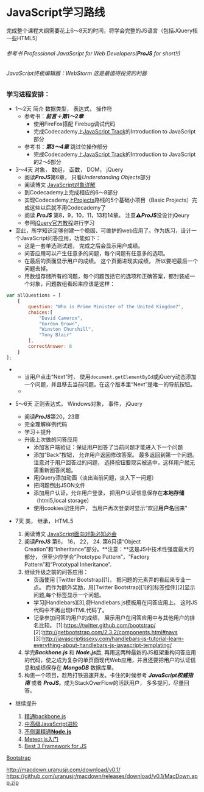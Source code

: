 # JavaScript学习路线

完成整个课程大纲需要花上6～8天的时间，将学会完整的JS语言（包括JQuery核一些HTML5）

###### 参考书 Professional JavaScript for Web Developers(***ProJS*** for short!!)
###### JavaScript终极编辑器：WebStorm 这是最值得投资的利器
  
### 学习进程安排：
* 1～2天 简介 数据类型， 表达式， 操作符
	* 参考书：***前言＋第1～2章*** 
		* 使用FireFox搭配 Firebug调试代码
		* 完成Codecademy上[JavaScript Track](http://www.codecademy.com/tracks/javascript)的Introduction to JavaScript部分
	* 参考书：***第3～4章*** 跳过位操作部分
		* 完成Codecademy上[JavaScript Track](http://www.codecademy.com/tracks/javascript)的Introduction to JavaScript的*2～5*部分
* 3～4天 对象， 数组， 函数， DOM， jQuery
	* 阅读***ProJS***第6章， 只看*Understanding Objects*部分
	* 阅读博文 [JavaScript对象详解](http://javascriptissexy.com/javascript-objects-in-detail/)
	* 到Codecademy上完成相应的6～8部分
	* 实现Codecademy上[Projects](http://www.codecademy.com/tracks/projects)路线的5个基础小项目（Basic Projects）完成这些以后就不用Codecademy了
	* 阅读 ***ProJS*** 第8，9，10，11，13和14章。 注意⚠***ProJS***没设计jQeury
	* 参照[jQuery官方教程](http://try.jquery.com/)进行学习
* 至此，所学知识足够创建一个稳固、可维护的web应用了。作为练习，设计一个JavaScript问答应用，功能如下：
	* 这是一套单选测试题， 完成之后会显示用户成绩。
	* 问答应用可以产生任意多的问题，每个问题有任意多的选项。
	* 在最后的页面显示用户的成绩。 这个页面进现实成绩， 所以要吧最后一个问题去掉。
	* 用数组存储所有的问题，每个问题包括它的选项和正确答案，都封装成一个对象，问题数组看起来应该是这样：
		
>>>
```javascript
var allQuestions = [
	{
		question: "Who is Prime Minister of the United Kingdom?",
		choices:[
			"David Cameron",
			"Gordon Brown",
			"Winston Churchill",
			"Tony Blair"
		],
		correctAnswer: 0
	}
];
```

*	* 当用户点击“Next”时， 使用```document.getElementById```或jQuery动态添加一个问题，并且移去当前问题。在这个版本里“Next”是唯一的导航按钮。
	* 
* 5～6天 正则表达式， Windows对象， 事件， jQuery
	* 阅读***ProJS***第20，23章
	* 完全理解样例代码
	* 学习＋提升
	* 升级上次做的问答应用
		* 添加客户端验证：保证用户回答了当前问题才能进入下一个问题
		* 添加“Back”按钮， 允许用户返回修改答案。 最多返回到第一个问题。 注意对于用户回答过的问题， 选择按钮要现实被选中，这样用户就无需重新回答问题。
		* 用jQuery添加动画（淡出当前问题，淡入下一问题）
		* 把问题倒出JSON文件
		* 添加用户认证，允许用户登录， 把用户认证信息保存在**本地存储**（html5,local storage）
		* 使用cookies记住用户， 当用户再次登录时显示“欢迎**用户名**回来”
		
* 7天 类， 继承， HTML5
	1. 阅读博文 [JavaScript面向对象必知必会](http://javascriptissexy.com/oop-in-javascript-what-you-need-to-know/)
	2. 阅读***ProJS*** 第6， 16， 22， 24. 第6只读“Object Creation”和“Inheritance”部分。**注意：**这是JS中技术性强度最大的部分， 但至少应学会“Prototype Pattern”，“Factory Pattern”和“Prototypal Inheritance”.
	3. 继续升级之前的问答应用：
		* 页面使用 [Twitter Bootstrap][1]， 把问题的元素弄的看起来专业一点。 而作为额外奖励，用[Twitter Bootstrap][1]的[标签控件][2]显示问题,每个标签显示一个问题。
		* 学习[Handlebars][3],将Handlebars.js模板用在问答应用上。 这时JS代码中不再出现HTML代码了。
		* 记录参加问答的用户的成绩， 展示用户在问答应用中与其他用户的排名比较。
[1]:https://twitter.github.com/bootstrap/
[2]:http://getbootstrap.com/2.3.2/components.html#navs
[3]:http://javascriptissexy.com/handlebars-js-tutorial-learn-everything-about-handlebars-js-javascript-templating/
	4. 学完***Backbone.js*** 和 ***Node.js***后, 再用这两种最新的JS框架重构问答应用的代码，使之成为复杂的单页面现代Web应用，并且还要把用户的认证信息和成绩保存在 ***MongoDB*** 数据库里。
	5. 构思一个项目，趁热打铁迅速开发。卡住的时候参考 ***JavaScript权威指南*** 或者 ***ProJS***。成为StackOverFlow的活跃用户， 多多提问，尽量回答。
	

* 继续提升
	1. [精通backbone.js](http://javascriptissexy.com/learn-backbone-js-completely/)
	2. [中高级JavaScript进阶](http://javascriptissexy.com/learn-intermediate-and-advanced-javascript/)
	3. [不侧漏精通**Node.js**](http://www.crimx.com//2014/05/22/learn-node-js-completely-and-with-confidence/)
	4. [Meteor.js入门](#)
	5. [Best 3 Framework for JS](#)

[Bootstrap](http://getbootstrap.com/2.3.2/components.html)

http://macdown.uranusjr.com/download/v0.1/
https://github.com/uranusjr/macdown/releases/download/v0.1/MacDown.app.zip